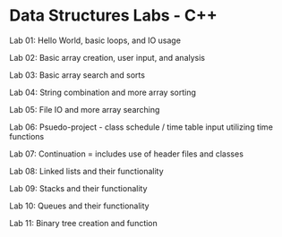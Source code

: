 # Data Structures Labs - C++
Lab 01: Hello World, basic loops, and IO usage

Lab 02: Basic array creation, user input, and analysis

Lab 03: Basic array search and sorts

Lab 04: String combination and more array sorting

Lab 05: File IO and more array searching

Lab 06: Psuedo-project - class schedule / time table input utilizing time functions

Lab 07: Continuation = includes use of header files and classes

Lab 08: Linked lists and their functionality

Lab 09: Stacks and their functionality

Lab 10: Queues and their functionality

Lab 11: Binary tree creation and function
